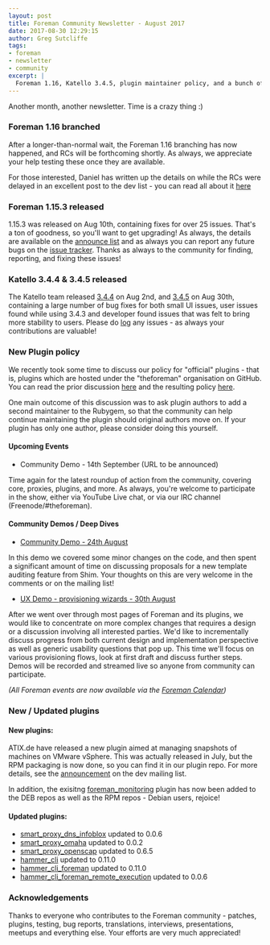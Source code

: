 ```yaml
---
layout: post
title: Foreman Community Newsletter - August 2017
date: 2017-08-30 12:29:15
author: Greg Sutcliffe
tags:
- foreman
- newsletter
- community
excerpt: |
  Foreman 1.16, Katello 3.4.5, plugin maintainer policy, and a bunch of new videos. Enjoy!
---
```


Another month, another newsletter. Time is a crazy thing :)

### Foreman 1.16 branched

After a longer-than-normal wait, the Foreman 1.16 branching has now happened,
and RCs will be forthcoming shortly. As always, we appreciate your help testing
these once they are available.

For those interested, Daniel has written up the details on while the RCs were
delayed in an excellent post to the dev list - you can read all about it
[here][1_16_reasons]

### Foreman 1.15.3 released

1.15.3 was released on Aug 10th, containing fixes for over 25 issues. That's a
ton of goodness, so you'll want to get upgrading! As always, the details are
available on the [announce list][1_15_3] and as always you can report any
future bugs on the [issue tracker][issues]. Thanks as always to the community
for finding, reporting, and fixing these issues!

### Katello 3.4.4 & 3.4.5 released

The Katello team released [3.4.4][k3_4_4] on Aug 2nd, and [3.4.5][k3_4_5] on
Aug 30th, containing a large number of bug fixes for both small UI issues, user
issues found while using 3.4.3 and developer found issues that was felt to
bring more stability to users. Please do [log][k_issues] any issues - as always
your contributions are valuable!

### New Plugin policy

We recently took some time to discuss our policy for "official" plugins - that
is, plugins which are hosted under the "theforeman" organisation on GitHub. You
can read the prior discussion [here][plugins_devlist] and the resulting policy
[here][plugins_website].

One main outcome of this discussion was to ask plugin authors to add a second
maintainer to the Rubygem, so that the community can help continue maintaining
the plugin should original authors move on. If your plugin has only one author,
please consider doing this yourself.

#### Upcoming Events

* Community Demo - 14th September  (URL to be announced)

Time again for the latest roundup of action from the community, covering core,
proxies, plugins, and more.  As always, you're welcome to participate in the
show, either via YouTube Live chat, or via our IRC channel
(Freenode/#theforeman).

#### Community Demos / Deep Dives

* [Community Demo - 24th August](https://www.youtube.com/watch?v=aOqA8-wpPKQ)

In this demo we covered some minor changes on the code, and then spent a
significant amount of time on discussing proposals for a new template auditing
feature from Shim. Your thoughts on this are very welcome in the comments or on
the mailing list!

* [UX Demo - provisioning wizards - 30th August](https://www.youtube.com/watch?v=ZvcAbIuwXsQ)

After we went over through most pages of Foreman and its plugins, we would like
to concentrate on more complex changes that requires a design or a discussion
involving all interested parties. We'd like to incrementally discuss progress
from both current design and implementation perspective as well as generic
usability questions that pop up. This time we'll focus on various provisioning
flows, look at first draft and discuss further steps. Demos will be recorded
and streamed live so anyone from community can participate.

_(All Foreman events are now available via the [Foreman Calendar](/events))_

### New / Updated plugins

#### New plugins:

ATIX.de have released a new plugin aimed at managing snapshots of machines on
VMware vSphere. This was actually released in July, but the RPM packaging is
now done, so you can find it in our plugin repo. For more details, see the
[announcement][f_snapshot] on the dev mailing list.

In addition, the exisitng
[foreman_monitoring](https://github.com/theforeman/foreman_monitoring) plugin
has now been added to the DEB repos as well as the RPM repos - Debian users,
rejoice!

#### Updated plugins:

- [smart_proxy_dns_infoblox](https://github.com/theforeman/smart_proxy_dns_infoblox) updated to 0.0.6
- [smart_proxy_omaha](https://github.com/theforeman/smart_proxy_omaha) updated to 0.0.2
- [smart_proxy_openscap](https://github.com/openscap/smart_proxy_openscap) updated to 0.6.5
- [hammer_cli](https://github.com/theforeman/hammer_cli) updated to 0.11.0
- [hammer_cli_foreman](https://github.com/theforeman/hammer_cli_foreman) updated to 0.11.0
- [hammer_cli_foreman_remote_execution](https://github.com/theforeman/hammer_cli_foreman_remote_execution) updated to 0.0.6

### Acknowledgements

Thanks to everyone who contributes to the Foreman community - patches, plugins,
testing, bug reports, translations, interviews, presentations, meetups and
everything else. Your efforts are very much appreciated!

[issues]: http://projects.theforeman.org/issues
[k_issues]: http://projects.theforeman.org/projects/katello/issues

[1_16_reasons]: https://groups.google.com/d/msg/foreman-dev/q1AyI9MtpJU/WOuUt1fcAAAJ
[1_15_3]: https://groups.google.com/d/msg/foreman-users/rTMouWbj8ko/P1-UxBg-CgAJ
[k3_4_4]: https://groups.google.com/d/msg/foreman-users/Gmo72QQW86A/vxP5uo6EAQAJ
[k3_4_5]: https://groups.google.com/d/topic/foreman-users/eoZ2-CbAjS8/discussion
[plugins_devlist]: https://groups.google.com/d/topic/foreman-dev/jQ4dlc3DC_I/discussion
[plugins_website]: https://theforeman.org/plugins/#3.1Makingyourpluginofficial
[f_snapshot]: https://groups.google.com/d/msg/foreman-dev/8MVyiNgKjog/oObmGsDIBQAJ
